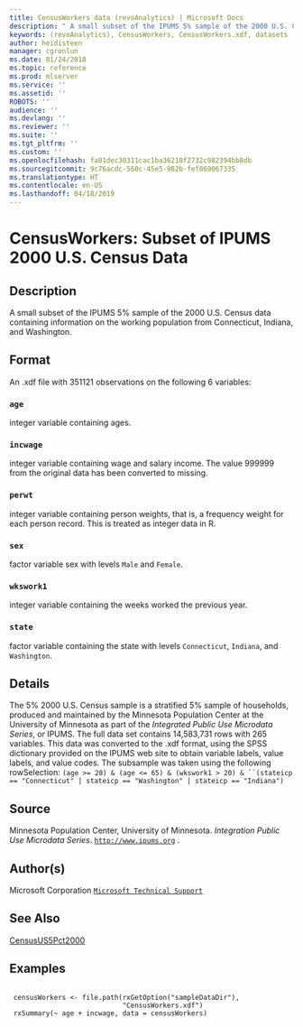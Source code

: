 ```yaml
---
title: CensusWorkers data (revoAnalytics) | Microsoft Docs
description: " A small subset of the IPUMS 5% sample of the 2000 U.S. Census data containing information on the working population from Connecticut, Indiana, and Washington. "
keywords: (revoAnalytics), CensusWorkers, CensusWorkers.xdf, datasets
author: heidisteen
manager: cgronlun
ms.date: 01/24/2018
ms.topic: reference
ms.prod: mlserver
ms.service: ''
ms.assetid: ''
ROBOTS: ''
audience: ''
ms.devlang: ''
ms.reviewer: ''
ms.suite: ''
ms.tgt_pltfrm: ''
ms.custom: ''
ms.openlocfilehash: fa01dec30311cac1ba36210f2732c982394bb8db
ms.sourcegitcommit: 9c76acdc-560c-45e5-982b-fef069067335
ms.translationtype: HT
ms.contentlocale: en-US
ms.lasthandoff: 04/18/2019
---
```

 # <a name="censusworkers-subset-of-ipums-2000-us-census-data"></a>CensusWorkers: Subset of IPUMS 2000 U.S. Census Data 
 ## <a name="description"></a>Description

A small subset of the IPUMS 5% sample of the 2000 U.S. Census data containing information on the working population from Connecticut, Indiana, and Washington.


 ## <a name="format"></a>Format

An .xdf file with 351121 observations on the following 6 variables:


### `age`
integer variable containing ages.


### `incwage`
integer variable containing wage and salary income. The value 999999 from the original data has been converted to missing.


### `perwt`
integer variable containing person weights, that is, a frequency weight for each person record. This is treated as integer data in R.


### `sex`
factor variable sex with levels `Male` and `Female`.


### `wkswork1`
integer variable containing the weeks worked the previous year.


### `state`
factor variable containing the state with levels `Connecticut`, `Indiana`, and `Washington`.





 ## <a name="details"></a>Details

The 5% 2000 U.S. Census sample is a stratified 5% sample of households, produced and maintained by the Minnesota Population Center at the University of Minnesota as part of the *Integrated Public Use Microdata Series*, or IPUMS. The full data set contains 14,583,731 rows with 265 variables. This data was converted to the .xdf format, using  the SPSS dictionary provided on the IPUMS web site to obtain variable labels, value labels, and value codes. The subsample was taken using the following rowSelection: `(age >= 20) & (age <= 65) & (wkswork1 > 20) &
``(stateicp == "Connecticut" | stateicp == "Washington" | stateicp == "Indiana")`


 ## <a name="source"></a>Source

Minnesota Population Center, University of Minnesota.
*Integration Public Use Microdata Series*. [`http://www.ipums.org`](http://www.ipums.org) .


 ## <a name="authors"></a>Author(s)
 Microsoft Corporation [`Microsoft Technical Support`](https://go.microsoft.com/fwlink/?LinkID=698556&clcid=0x409)


 ## <a name="see-also"></a>See Also

[CensusUS5Pct2000](CensusUS5Pct2000.md)

 ## <a name="examples"></a>Examples

 ```

  censusWorkers <- file.path(rxGetOption("sampleDataDir"),
                             "CensusWorkers.xdf")
  rxSummary(~ age + incwage, data = censusWorkers)
```



